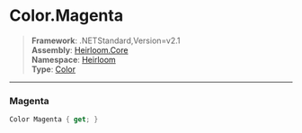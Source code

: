 # Color.Magenta

> **Framework**: .NETStandard,Version=v2.1  
> **Assembly**: [Heirloom.Core][0]  
> **Namespace**: [Heirloom][0]  
> **Type**: [Color][1]  

--------------------------------------------------------------------------------

### Magenta

```cs
Color Magenta { get; }
```

[0]: ..\Heirloom.Core.md
[1]: Heirloom.Color.md
